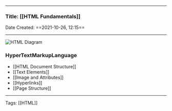 --------

### Title: [[HTML Fundamentals]]
Date Created: ==2021-10-26, 12:15==

--------

![HTML Diagram](https://i.gyazo.com/8cbf5458977cd0533c1c94322a0348b4.png)

### **H**yper**T**ext**M**arkup**L**anguage
- [[HTML Document Structure]]
- [[Text Elements]]
- [[Image and Attributes]]
- [[Hyperlinks]]
- [[Page Structure]]

--------
Tags: [[HTML]]
